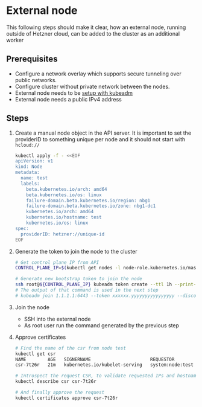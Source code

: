 # External node

This following steps should make it clear, how an external node, running
outside of Hetzner cloud, can be added to the cluster as an additional worker

## Prerequisites

* Configure a network overlay which supports secure tunneling over public
  networks.
* Configure cluster without private network between the nodes.
* External node needs to be [setup with kubeadm][kubeadm]
* External node needs a public IPv4 address

[kubeadm]:https://kubernetes.io/docs/setup/production-environment/tools/kubeadm/install-kubeadm/

## Steps

1. Create a manual node object in the API server. It is important to set the
providerID to something unique per node and it should not start with `hcloud://`

    ```sh
    kubectl apply -f - <<EOF
    apiVersion: v1
    kind: Node
    metadata:
      name: test
      labels:
        beta.kubernetes.io/arch: amd64
        beta.kubernetes.io/os: linux
        failure-domain.beta.kubernetes.io/region: nbg1
        failure-domain.beta.kubernetes.io/zone: nbg1-dc1
        kubernetes.io/arch: amd64
        kubernetes.io/hostname: test
        kubernetes.io/os: linux
    spec:
      providerID: hetzner://unique-id
    EOF
    ```

1. Generate the token to join the node to the cluster

    ```sh
    # Get control plane IP from API
    CONTROL_PLANE_IP=$(kubectl get nodes -l node-role.kubernetes.io/master -o json  | jq -r '.items[].status.addresses[] | select(.type == "ExternalIP") | .address' | head -n1)

    # Generate new bootstrap token to join the node
    ssh root@${CONTROL_PLANE_IP} kubeadm token create --ttl 1h --print-join-command
    # The output of that command is used in the next step
    # kubeadm join 1.1.1.1:6443 --token xxxxxx.yyyyyyyyyyyyyyyy --discovery-token-ca-cert-hash sha256:xxxxxxxxxxxxxxxxxxxxxxxxxxxxxxxxxxxxxxxxxxxxxxxxxxxxxxxxxxxxxxxx
    ```

1. Join the node

    * SSH into the external node
    * As root user run the command generated by the previous step

1. Approve certificates

    ```sh
    # Find the name of the csr from node test
    kubectl get csr
    NAME        AGE   SIGNERNAME                      REQUESTOR          CONDITION
    csr-7t26r   21m   kubernetes.io/kubelet-serving   system:node:test   Pending

    # Introspect the request CSR, to validate requested IPs and hostnames
    kubectl describe csr csr-7t26r

    # And finally approve the request
    kubectl certificates approve csr-7t26r
    ```




